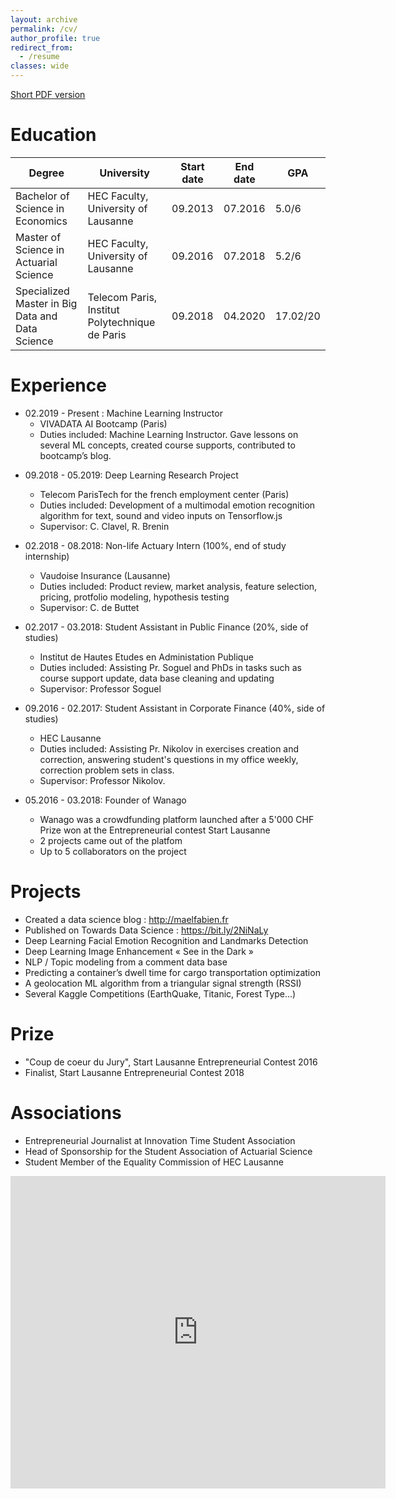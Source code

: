 ```yaml
---
layout: archive
permalink: /cv/
author_profile: true
redirect_from:
  - /resume
classes: wide
---
```


<span style="color:blue">[Short PDF version](https://maelfabien.github.io/assets/images/CV_MF.pdf)</span>

# Education

| Degree | University | Start date | End date | GPA |
| --- | --- | --- | --- | --- |
| Bachelor of Science in Economics | HEC Faculty, University of Lausanne | 09.2013 | 07.2016 | 5.0/6 |
| Master of Science in Actuarial Science | HEC Faculty, University of Lausanne | 09.2016 | 07.2018 | 5.2/6 |
| Specialized Master in Big Data and Data Science | Telecom Paris, Institut Polytechnique de Paris | 09.2018 | 04.2020 | 17.02/20 |

# Experience


- 02.2019 - Present : Machine Learning Instructor
  - VIVADATA AI Bootcamp (Paris)
  - Duties included: Machine Learning Instructor. Gave lessons on several ML concepts, created course supports, contributed to bootcamp’s blog.

* 09.2018 - 05.2019: Deep Learning Research Project
    * Telecom ParisTech for the french employment center (Paris)
    * Duties included: Development of a multimodal emotion recognition algorithm for text, sound and video inputs on Tensorflow.js
    * Supervisor: C. Clavel, R. Brenin

* 02.2018 - 08.2018: Non-life Actuary Intern (100%, end of study internship)
  * Vaudoise Insurance (Lausanne)
  * Duties included: Product review, market analysis, feature selection, pricing, protfolio modeling, hypothesis testing
  * Supervisor: C. de Buttet

* 02.2017 - 03.2018: Student Assistant in Public Finance (20%, side of studies)
  * Institut de Hautes Etudes en Administation Publique
  * Duties included: Assisting Pr. Soguel and PhDs in tasks such as course support update, data base cleaning and updating
  * Supervisor: Professor Soguel
  
* 09.2016 - 02.2017: Student Assistant in Corporate Finance (40%, side of studies)
  * HEC Lausanne
  * Duties included: Assisting Pr. Nikolov in exercises creation and correction, answering student's questions in my office weekly, correction problem sets in class.
  * Supervisor: Professor Nikolov.
  
* 05.2016 - 03.2018: Founder of Wanago
  * Wanago was a crowdfunding platform launched after a 5'000 CHF Prize won at the Entrepreneurial contest Start Lausanne
  * 2 projects came out of the platfom
  * Up to 5 collaborators on the project

Projects
======
* Created a data science blog : http://maelfabien.fr
* Published on Towards Data Science : https://bit.ly/2NiNaLy
* Deep Learning Facial Emotion Recognition and Landmarks Detection
* Deep Learning Image Enhancement « See in the Dark »
* NLP / Topic modeling from a comment data base
* Predicting a container’s dwell time for cargo transportation optimization
* A geolocation ML algorithm from a triangular signal strength (RSSI)
* Several Kaggle Competitions (EarthQuake, Titanic, Forest Type...)

Prize
======
* "Coup de coeur du Jury", Start Lausanne Entrepreneurial Contest 2016
* Finalist, Start Lausanne Entrepreneurial Contest 2018

Associations
======
* Entrepreneurial Journalist at Innovation Time Student Association
* Head of Sponsorship for the Student Association of Actuarial Science
* Student Member of the Equality Commission of HEC Lausanne

<embed src="https://maelfabien.github.io/assets/images/CV.pdf" type="application/pdf" width="600px" height="500px" />
